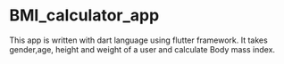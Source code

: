 # BMI_calculator_app
This app is written with dart language using flutter framework. It takes gender,age, height and weight of a user and calculate Body mass index.
